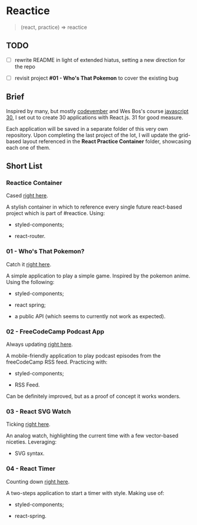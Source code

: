 # Reactice

> (react, practice) => reactice

## TODO

- [ ] rewrite README in light of extended hiatus, setting a new direction for the repo

- [ ] revisit project **#01 - Who's That Pokemon** to cover the existing bug

## Brief

Inspired by many, but mostly [codevember](http://codevember.xyz/) and Wes Bos's course [javascript 30](https://javascript30.com/), I set out to create 30 applications with React.js. 31 for good measure.

Each application will be saved in a separate folder of this very own repository. Upon completing the last project of the lot, I will update the grid-based layout referenced in the **React Practice Container** folder, showcasing each one of them.

## Short List

### Reactice Container

Cased [right here](https://codepen.io/borntofrappe/full/NELLxG/).

A stylish container in which to reference every single future react-based project which is part of #reactice. Using:

- styled-components;

- react-router.

### 01 - Who's That Pokemon?

Catch it [right here](https://codepen.io/borntofrappe/full/GwYLRw).

A simple application to play a simple game. Inspired by the pokemon anime. Using the following:

- styled-components;

- react spring;

- a public API (which seems to currently not work as expected).

### 02 - FreeCodeCamp Podcast App

Always updating [right here](https://codepen.io/borntofrappe/full/yGbpMm).

A mobile-friendly application to play podcast episodes from the freeCodeCamp RSS feed. Practicing with:

- styled-components;

- RSS Feed.

Can be definitely improved, but as a proof of concept it works wonders.

### 03 - React SVG Watch

Ticking [right here](https://codepen.io/borntofrappe/full/ebRVJd).

An analog watch, highlighting the current time with a few vector-based niceties. Leveraging:

- SVG syntax.

### 04 - React Timer

Counting down [right here](https://codepen.io/borntofrappe/full/dwVZRQ).

A two-steps application to start a timer with style. Making use of:

- styled-components;

- react-spring.


